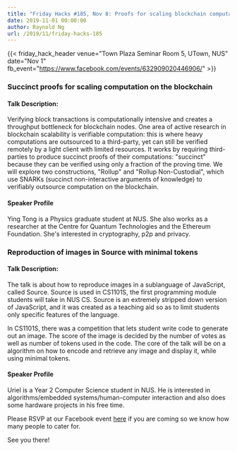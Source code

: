 ```yaml
---
title: "Friday Hacks #185, Nov 8: Proofs for scaling blockchain computation and Encoding images in Source"
date: 2019-11-01 00:00:00
author: Raynold Ng
url: /2019/11/friday-hacks-185
---
```


{{< friday_hack_header
    venue="Town Plaza Seminar Room 5, UTown, NUS"
    date="Nov 1"
    fb_event="https://www.facebook.com/events/632909020446906/" >}}

### Succinct proofs for scaling computation on the blockchain

#### Talk Description:

Verifying block transactions is computationally intensive and creates a
throughput bottleneck for blockchain nodes. One area of active research in
blockchain scalability is verifiable computation: this is where heavy
computations are outsourced to a third-party, yet can still be verified remotely
by a light client with limited resources. It works by requiring third-parties to
produce succinct proofs of their computations: "succinct" because they can be
verified using only a fraction of the proving time. We will explore two
constructions, "Rollup" and "Rollup Non-Custodial", which use SNARKs (succinct
non-interactive arguments of knowledge) to verifiably outsource computation on
the blockchain.

#### Speaker Profile

Ying Tong is a Physics graduate student at NUS. She also works as a researcher
at the Centre for Quantum Technologies and the Ethereum Foundation. She's
interested in cryptography, p2p and privacy.

### Reproduction of images in Source with minimal tokens

#### Talk Description:

The talk is about how to reproduce images in a sublanguage of JavaScript, called
Source. Source is used in CS1101S, the first programming module students will
take in NUS CS. Source is an extremely stripped down version of JavaScript, and
it was created as a teaching aid so as to limit students only specific features
of the language.

In CS1101S, there was a competition that lets student write
code to generate out an image. The score of the image is decided by the number
of votes as well as number of tokens used in the code. The core of the talk will
be on a algorithm on how to encode and retrieve any image and display it, while
using minimal tokens.

#### Speaker Profile

Uriel is a Year 2 Computer Science student in NUS. He is interested in
algorithms/embedded systems/human-computer interaction and also does some
hardware projects in his free time.

Please RSVP at our Facebook event [here](https://www.facebook.com/events/632909020446906/) if you are coming so we know how many people to cater for.

See you there!

